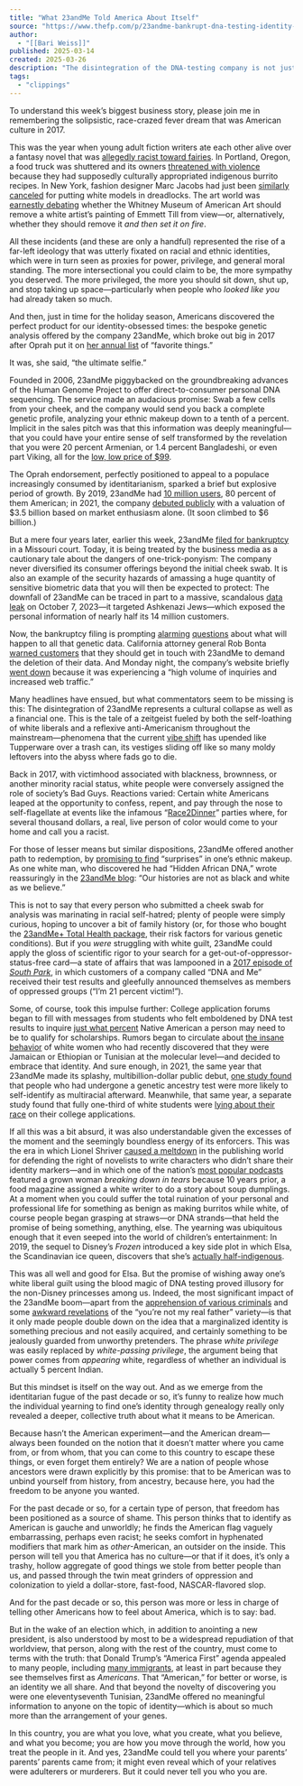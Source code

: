 ```yaml
---
title: "What 23andMe Told America About Itself"
source: "https://www.thefp.com/p/23andme-bankrupt-dna-testing-identity-politics"
author:
  - "[[Bari Weiss]]"
published: 2025-03-14
created: 2025-03-26
description: "The disintegration of the DNA-testing company is not just the collapse of a business. It’s the collapse of a culture obsessed with identity."
tags:
  - "clippings"
---
```

To understand this week’s biggest business story, please join me in remembering the solipsistic, race-crazed fever dream that was American culture in 2017.

This was the year when young adult fiction writers ate each other alive over a fantasy novel that was [allegedly racist toward fairies](https://www.vulture.com/2017/08/the-toxic-drama-of-ya-twitter.html). In Portland, Oregon, a food truck was shuttered and its owners [threatened with violence](https://www.wweek.com/restaurants/news-restaurants/2017/06/06/the-battle-over-kooks-burritos-led-to-death-threats-and-international-outrage-we-invited-portland-chefs-to-weigh-in/) because they had supposedly culturally appropriated indigenous burrito recipes. In New York, fashion designer Marc Jacobs had just been [similarly canceled](https://archive.ph/KZ4A7) for putting white models in dreadlocks. The art world was [earnestly debating](https://www.buzzfeednews.com/article/juliareinstein/whitney-biennial) whether the Whitney Museum of American Art should remove a white artist’s painting of Emmett Till from view—or, alternatively, whether they should remove it *and then set it on fire*.

All these incidents (and these are only a handful) represented the rise of a far-left ideology that was utterly fixated on racial and ethnic identities, which were in turn seen as proxies for power, privilege, and general moral standing. The more intersectional you could claim to be, the more sympathy you deserved. The more privileged, the more you should sit down, shut up, and stop taking up space—particularly when people who *looked like you* had already taken so much.

And then, just in time for the holiday season, Americans discovered the perfect product for our identity-obsessed times: the bespoke genetic analysis offered by the company 23andMe, which broke out big in 2017 after Oprah put it on [her annual list](https://www.oprah.com/gift/oprahs-favorite-things-2017-full-list-dna-test-ancestry-personal-genetic-service?editors_pick_id=71355) of “favorite things.”

It was, she said, “the ultimate selfie.”

Founded in 2006, 23andMe piggybacked on the groundbreaking advances of the Human Genome Project to offer direct-to-consumer personal DNA sequencing. The service made an audacious promise: Swab a few cells from your cheek, and the company would send you back a complete genetic profile, analyzing your ethnic makeup down to a tenth of a percent. Implicit in the sales pitch was that this information was deeply meaningful—that you could have your entire sense of self transformed by the revelation that you were 20 percent Armenian, or 1.4 percent Bangladeshi, or even part Viking, all for the [low, low price of $99](https://www.23andme.com/compare-dna-tests/).

The Oprah endorsement, perfectly positioned to appeal to a populace increasingly consumed by identitarianism, sparked a brief but explosive period of growth. By 2019, 23andMe had [10 million users](https://thednageek.com/23andme-has-more-than-10-million-customers/), 80 percent of them American; in 2021, the company [debuted publicly](https://finance.yahoo.com/news/dna-testing-firm-23andme-files-032302716.html) with a valuation of $3.5 billion based on market enthusiasm alone. (It soon climbed to $6 billion.)

But a mere four years later, earlier this week, 23andMe [filed for bankruptcy](https://www.nbcnews.com/business/business-news/23andme-files-bankruptcy-anne-wojcicki-steps-ceo-rcna197784) in a Missouri court. Today, it is being treated by the business media as a cautionary tale about the dangers of one-trick-ponyism: The company never diversified its consumer offerings beyond the initial cheek swab. It is also an example of the security hazards of amassing a huge quantity of sensitive biometric data that you will then be expected to protect: The downfall of 23andMe can be traced in part to a massive, scandalous [data leak](https://www.nbcnews.com/news/us-news/23andme-user-data-targeting-ashkenazi-jews-leaked-online-rcna119324) on October 7, 2023—it targeted Ashkenazi Jews—which exposed the personal information of nearly half its 14 million customers.

Now, the bankruptcy filing is prompting [alarming](https://abcnews.go.com/Business/23andme-filed-bankruptcy-happen-users-genetic-data/story?id=120090459) [questions](https://www.nytimes.com/wirecutter/reviews/23andme-data-bankrupt/) about what will happen to all that genetic data. California attorney general Rob Bonta [warned customers](https://www.seattletimes.com/nation-world/nation-politics/california-attorney-general-urges-people-consider-deleting-genetic-data-from-23andme/) that they should get in touch with 23andMe to demand the deletion of their data. And Monday night, the company’s website briefly [went down](https://www.wsj.com/business/23andme-delete-data-bankruptcy-5778341f) because it was experiencing a “high volume of inquiries and increased web traffic.”

Many headlines have ensued, but what commentators seem to be missing is this: The disintegration of 23andMe represents a cultural collapse as well as a financial one. This is the tale of a zeitgeist fueled by both the self-loathing of white liberals and a reflexive anti-Americanism throughout the mainstream—phenomena that the current [vibe shift](https://www.thefp.com/p/niall-ferguson-the-vibe-shift-goes-global-assad-putin-trump) has upended like Tupperware over a trash can, its vestiges sliding off like so many moldy leftovers into the abyss where fads go to die.

Back in 2017, with victimhood associated with blackness, brownness, or another minority racial status, white people were conversely assigned the role of society’s Bad Guys. Reactions varied: Certain white Americans leaped at the opportunity to confess, repent, and pay through the nose to self-flagellate at events like the infamous “[Race2Dinner](https://www.thecut.com/2021/05/eavesdropping-on-race2dinners-anti-racist-dinner-parties.html)” parties where, for several thousand dollars, a real, live person of color would come to your home and call you a racist.

For those of lesser means but similar dispositions, 23andMe offered another path to redemption, by [promising to find](https://www.bloomberg.com/news/videos/2022-08-10/23andme-gives-customers-plenty-of-surprises) “surprises” in one’s ethnic makeup. As one white man, who discovered he had “Hidden African DNA,” wrote reassuringly in the [23andMe blog](https://blog.23andme.com/articles/hidden-african-ancestry): “Our histories are not as black and white as we believe.”

This is not to say that every person who submitted a cheek swab for analysis was marinating in racial self-hatred; plenty of people were simply curious, hoping to uncover a bit of family history (or, for those who bought the [23andMe+ Total Health package](https://www.23andme.com/total-health/), their risk factors for various genetic conditions). But if you *were* struggling with white guilt, 23andMe could apply the gloss of scientific rigor to your search for a get-out-of-oppressor-status-free card—a state of affairs that was lampooned in a [2017 episode of](https://youtu.be/l8uvAn6Mk-s?feature=shared) *[South Park](https://youtu.be/l8uvAn6Mk-s?feature=shared)*, in which customers of a company called “DNA and Me” received their test results and gleefully announced themselves as members of oppressed groups (“I’m 21 percent victim!”).

Some, of course, took this impulse further: College application forums began to fill with messages from students who felt emboldened by DNA test results to inquire [just what percent](https://www.reddit.com/r/scholarships/comments/l3kkga/looking_for_native_american_scholarships/) Native American a person may need to be to qualify for scholarships. Rumors began to circulate about [the insane behavior](https://littlethings.com/entertainment/white-woman-dna-test) of white women who had recently discovered that they were Jamaican or Ethiopian or Tunisian at the molecular level—and decided to embrace that identity. And sure enough, in 2021, the same year that 23andMe made its splashy, multibillion-dollar public debut, [one study found](https://news.stanford.edu/stories/2021/05/ancestry-tests-affect-race-self-identification) that people who had undergone a genetic ancestry test were more likely to self-identify as multiracial afterward. Meanwhile, that same year, a separate study found that fully one-third of white students were [lying about their race](https://thehill.com/changing-america/enrichment/education/577722-more-than-a-third-of-white-students-lie-about-their/) on their college applications.

If all this was a bit absurd, it was also understandable given the excesses of the moment and the seemingly boundless energy of its enforcers. This was the era in which Lionel Shriver [caused a meltdown](https://www.theguardian.com/books/2016/sep/15/we-need-to-talk-about-cultural-appropriation-why-lionel-shrivers-speech-touched-a-nerve) in the publishing world for defending the right of novelists to write characters who didn’t share their identity markers—and in which one of the nation’s [most popular podcasts](https://podcasts.apple.com/us/podcast/172-the-test-kitchen-chapter-1/id941907967?i=1000507668077) featured a grown woman *breaking down in tears* because 10 years prior, a food magazine assigned a white writer to do a story about soup dumplings. At a moment when you could suffer the total ruination of your personal and professional life for something as benign as making burritos while white, of course people began grasping at straws—or DNA strands—that held the promise of being something, anything, else. The yearning was ubiquitous enough that it even seeped into the world of children’s entertainment: In 2019, the sequel to Disney’s *Frozen* introduced a key side plot in which Elsa, the Scandinavian ice queen, discovers that she’s [actually half-indigenous](https://slate.com/culture/2019/11/frozen-2-reparations-northuldra-twist-ending-spoilers.html).

This was all well and good for Elsa. But the promise of wishing away one’s white liberal guilt using the blood magic of DNA testing proved illusory for the non-Disney princesses among us. Indeed, the most significant impact of the 23andMe boom—apart from the [apprehension of various criminals](https://www.latimes.com/california/story/2020-12-08/man-in-the-window) and some [awkward revelations](https://www.nbcnews.com/tech/tech-news/gifted-dna-tests-are-leading-family-surprises-lawsuits-lawyers-say-rcna9545) of the “you’re not my real father” variety—is that it only made people double down on the idea that a marginalized identity is something precious and not easily acquired, and certainly something to be jealously guarded from unworthy pretenders. The phrase *white privilege* was easily replaced by *white-passing privilege*, the argument being that power comes from *appearing* white, regardless of whether an individual is actually 5 percent Indian.

But this mindset is itself on the way out. And as we emerge from the identitarian fugue of the past decade or so, it’s funny to realize how much the individual yearning to find one’s identity through genealogy really only revealed a deeper, collective truth about what it means to be American.

Because hasn’t the American experiment—and the American dream—always been founded on the notion that it doesn’t matter where you came from, or from whom, that you can come to this country to escape these things, or even forget them entirely? We are a nation of people whose ancestors were drawn explicitly by this promise: that to be American was to unbind yourself from history, from ancestry, because here, you had the freedom to be anyone you wanted.

For the past decade or so, for a certain type of person, that freedom has been positioned as a source of shame. This person thinks that to identify as American is gauche and unworldly; he finds the American flag vaguely embarrassing, perhaps even racist; he seeks comfort in hyphenated modifiers that mark him as *other*\-American, an outsider on the inside. This person will tell you that America has no culture—or that if it does, it’s only a trashy, hollow aggregate of good things we stole from better people than us, and passed through the twin meat grinders of oppression and colonization to yield a dollar-store, fast-food, NASCAR-flavored slop.

And for the past decade or so, this person was more or less in charge of telling other Americans how to feel about America, which is to say: bad.

But in the wake of an election which, in addition to anointing a new president, is also understood by most to be a widespread repudiation of that worldview, that person, along with the rest of the country, must come to terms with the truth: that Donald Trump’s “America First” agenda appealed to many people, including [many immigrants](https://www.thefp.com/p/the-illegal-immigrants-who-love-trump), at least in part because they see themselves first as *Americans*. That “American,” for better or worse, is an identity we all share. And that beyond the novelty of discovering you were one eleventyseventh Tunisian, 23andMe offered no meaningful information to anyone on the topic of identity—which is about so much more than the arrangement of your genes.

In this country, you are what you love, what you create, what you believe, and what you become; you are how you move through the world, how you treat the people in it. And yes, 23andMe could tell you where your parents’ parents’ parents came from; it might even reveal which of your relatives were adulterers or murderers. But it could never tell you who you are.